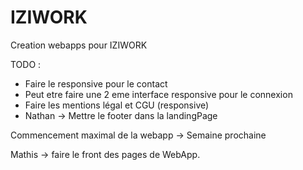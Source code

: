 # IZIWORK
Creation webapps pour IZIWORK


TODO : 

- Faire le responsive pour le contact
- Peut etre faire une 2 eme interface responsive pour le connexion
- Faire les mentions légal et CGU (responsive)
- Nathan -> Mettre le footer dans la landingPage


Commencement maximal de la webapp 
-> Semaine prochaine

Mathis -> faire le front des pages de WebApp. 